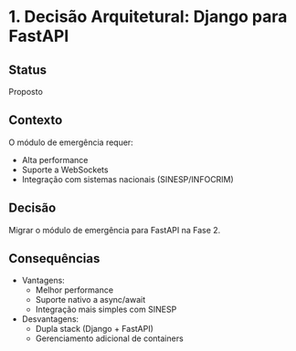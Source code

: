 # 1. Decisão Arquitetural: Django para FastAPI

## Status
Proposto

## Contexto
O módulo de emergência requer:
- Alta performance
- Suporte a WebSockets
- Integração com sistemas nacionais (SINESP/INFOCRIM)

## Decisão
Migrar o módulo de emergência para FastAPI na Fase 2.

## Consequências
- Vantagens:
  - Melhor performance
  - Suporte nativo a async/await
  - Integração mais simples com SINESP
- Desvantagens:
  - Dupla stack (Django + FastAPI)
  - Gerenciamento adicional de containers
